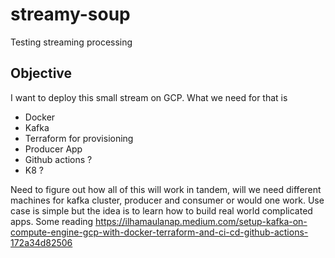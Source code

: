# streamy-soup
Testing streaming processing

## Objective
I want to deploy this small stream on GCP.
What we need for that is 
- Docker
- Kafka
- Terraform for provisioning
- Producer App
- Github actions ?
- K8 ?

Need to figure out how all of this will work in tandem, will we need different machines for kafka cluster, producer and consumer or would one work. Use case is simple but the idea is to learn how to build real world complicated apps.
Some reading https://ilhamaulanap.medium.com/setup-kafka-on-compute-engine-gcp-with-docker-terraform-and-ci-cd-github-actions-172a34d82506

